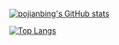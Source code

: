 [![pojianbing's GitHub stats](https://github-readme-stats.vercel.app/api?username=pojianbing&show_icons=true)](https://github.com/pojianbing)

[![Top Langs](https://github-readme-stats.vercel.app/api/top-langs/?username=pojianbing)](https://github.com/pojianbing)
